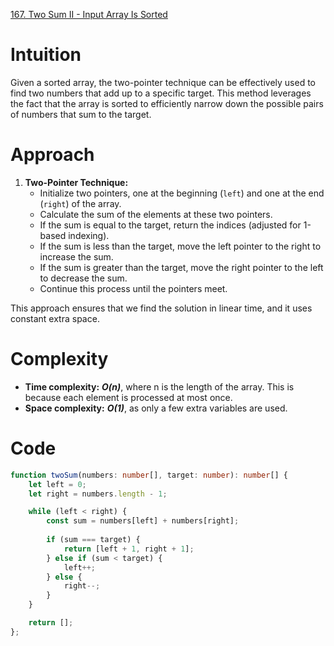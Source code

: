[167. Two Sum II - Input Array Is Sorted](https://leetcode.com/problems/two-sum-ii-input-array-is-sorted/)

# Intuition
Given a sorted array, the two-pointer technique can be effectively used to find two numbers that add up to a specific target. This method leverages the fact that the array is sorted to efficiently narrow down the possible pairs of numbers that sum to the target.

# Approach
1. **Two-Pointer Technique:**
   - Initialize two pointers, one at the beginning (`left`) and one at the end (`right`) of the array.
   - Calculate the sum of the elements at these two pointers.
   - If the sum is equal to the target, return the indices (adjusted for 1-based indexing).
   - If the sum is less than the target, move the left pointer to the right to increase the sum.
   - If the sum is greater than the target, move the right pointer to the left to decrease the sum.
   - Continue this process until the pointers meet.
   
This approach ensures that we find the solution in linear time, and it uses constant extra space.

# Complexity
- **Time complexity:** ***O(n)***, where n is the length of the array. This is because each element is processed at most once.
- **Space complexity:** ***O(1)***, as only a few extra variables are used.

# Code
```typescript
function twoSum(numbers: number[], target: number): number[] {
    let left = 0;
    let right = numbers.length - 1;

    while (left < right) {
        const sum = numbers[left] + numbers[right];
        
        if (sum === target) {
            return [left + 1, right + 1];
        } else if (sum < target) {
            left++;
        } else {
            right--;
        }
    }

    return [];
};

```